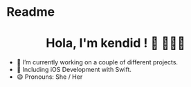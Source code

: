 # Readme
<h1 align="center"> Hola, I'm kendid ! 👋 👩🏻‍💻 </h1>

- 🔭 I’m currently working on a couple of different projects.
- 🌱 Including iOS Development with Swift.
- 😄 Pronouns: She / Her
